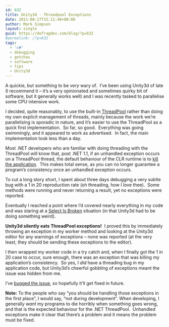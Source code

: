 ```yaml
---
id: 632
title: Unity3d - Threadpool Exceptions
date: 2011-08-27T15:11:48+00:00
author: Mark Simpson
layout: single
guid: https://defragdev.com/blog/?p=632
#permalink: /?p=632
tags:
  - 'c#'
  - debugging
  - gotchas
  - software
  - tips
  - Unity3d
---
```

A quickie, but something to be _very_ wary of.&#160; I’ve been using Unity3d of late (I recommend it – it’s a very opinionated and sometimes quirky bit of software, but it generally works well) and I was recently tasked to parallelise some CPU intensive work.&#160; 

I decided, quite reasonably, to use the built-in [ThreadPool](http://msdn.microsoft.com/en-us/library/system.threading.threadpool.aspx) rather than doing my own explicit management of threads, mainly because the work we’re parallelising is sporadic in nature, and it’s easier to use the ThreadPool as a quick first implementation.&#160; So far, so good.&#160; Everything was going swimmingly, and it appeared to work as advertised.&#160; In fact, the main implementation took less than a day.

Most .NET developers who are familiar with doing threading with the ThreadPool will know that, post .NET 1.1, if an unhandled exception occurs on a ThreadPool thread, the default behaviour of the CLR runtime is to [kill the application](http://msdn.microsoft.com/en-us/library/ms228965.aspx).&#160; This makes total sense, as you can no longer guarantee a program’s consistency once an unhandled exception occurs.&#160; 

To cut a long story short, I spent about three days debugging a very subtle bug with a 1 in 20 reproduction rate (oh threading, how I love thee).&#160; Some methods were running and never returning a result, yet no exceptions were reported.&#160; 

Eventually I reached a point where I’d covered nearly everything in my code and was staring at a [Select Is Broken](http://www.codinghorror.com/blog/2008/03/the-first-rule-of-programming-its-always-your-fault.html) situation (in that Unity3d had to be doing something weird).

**Unity3d silently eats ThreadPool exceptions!**&#160; I proved this by immediately throwing an exception in my worker method and looking at the Unity3d editor for any warnings of exceptions – none was reported (at the very least, they should be sending these exceptions to the editor).&#160; 

I then wrapped my worker code in a try catch and, when I finally got the 1 in 20 case to occur, sure enough, there was an exception that was killing my application’s consistency.&#160; So yes, I _did_ have a threading bug in my application code, but Unity3d’s cheerful gobbling of exceptions meant the issue was hidden from me.

I’ve [bugged the issue](http://fogbugz.unity3d.com/default.asp?416782_1n7rsv4g9vrudomi), so hopefully it’ll get fixed in future.

**Note:** To the people who say “you should be handling those exceptions in the first place”, I would say, “not during development”. When developing, I generally _want_ my programs to die horribly when something goes wrong, and that is the expected behaviour for the .NET ThreadPool.&#160; Unhandled exceptions make it clear that there’s a problem and it means the problem must be fixed.